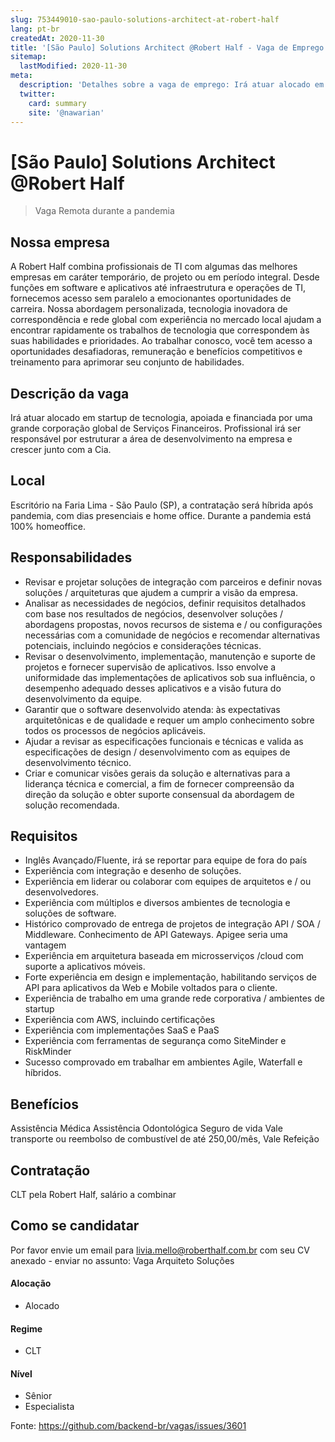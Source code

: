 ```yaml
---
slug: 753449010-sao-paulo-solutions-architect-at-robert-half
lang: pt-br
createdAt: 2020-11-30
title: '[São Paulo] Solutions Architect @Robert Half - Vaga de Emprego'
sitemap:
  lastModified: 2020-11-30
meta:
  description: 'Detalhes sobre a vaga de emprego: Irá atuar alocado em startup de tecnologia, apoiada e financiada por uma grande corporação global de Serviços Financeiros. Profissional irá ser responsável por estruturar a área de desenvolvimento na empresa e crescer junto com a Cia.'
  twitter:
    card: summary
    site: '@nawarian'
---
```


# [São Paulo] Solutions Architect @Robert Half

> Vaga Remota durante a pandemia

## Nossa empresa
A Robert Half combina profissionais de TI com algumas das melhores empresas em caráter temporário, de projeto ou em período integral. Desde funções em software e aplicativos até infraestrutura e operações de TI, fornecemos acesso sem paralelo a emocionantes oportunidades de carreira. Nossa abordagem personalizada, tecnologia inovadora de correspondência e rede global com experiência no mercado local ajudam a encontrar rapidamente os trabalhos de tecnologia que correspondem às suas habilidades e prioridades. Ao trabalhar conosco, você tem acesso a oportunidades desafiadoras, remuneração e benefícios competitivos e treinamento para aprimorar seu conjunto de habilidades.

## Descrição da vaga

Irá atuar alocado em startup de tecnologia, apoiada e financiada por uma grande corporação global de Serviços Financeiros. Profissional irá ser responsável por estruturar a área de desenvolvimento na empresa e crescer junto com a Cia.

## Local

Escritório na Faria Lima - São Paulo (SP), a contratação será híbrida após pandemia, com dias presenciais e home office.
Durante a pandemia está 100% homeoffice.

## Responsabilidades

* Revisar e projetar soluções de integração com parceiros e definir novas soluções / arquiteturas que ajudem a cumprir a visão da empresa.
* Analisar as necessidades de negócios, definir requisitos detalhados com base nos resultados de negócios, desenvolver soluções / abordagens propostas, novos recursos de sistema e / ou configurações necessárias com a comunidade de negócios e recomendar alternativas potenciais, incluindo negócios e considerações técnicas.
* Revisar o desenvolvimento, implementação, manutenção e suporte de projetos e fornecer supervisão de aplicativos. Isso envolve a uniformidade das implementações de aplicativos sob sua influência, o desempenho adequado desses aplicativos e a visão futura do desenvolvimento da equipe.
* Garantir que o software desenvolvido atenda: às expectativas arquitetônicas e de qualidade e requer um amplo conhecimento sobre todos os processos de negócios aplicáveis.
* Ajudar a revisar as especificações funcionais e técnicas e valida as especificações de design / desenvolvimento com as equipes de desenvolvimento técnico.
* Criar e comunicar visões gerais da solução e alternativas para a liderança técnica e comercial, a fim de fornecer compreensão da direção da solução e obter suporte consensual da abordagem de solução recomendada.

## Requisitos

* Inglês Avançado/Fluente, irá se reportar para equipe de fora do país
* Experiência com integração e desenho de soluções.
* Experiência em liderar ou colaborar com equipes de arquitetos e / ou desenvolvedores.
* Experiência com múltiplos e diversos ambientes de tecnologia e soluções de software.
* Histórico comprovado de entrega de projetos de integração API / SOA / Middleware. Conhecimento de API Gateways. Apigee seria uma vantagem
* Experiência em arquitetura baseada em microsserviços /cloud com suporte a aplicativos móveis.
* Forte experiência em design e implementação, habilitando serviços de API para aplicativos da Web e Mobile voltados para o cliente.
* Experiência de trabalho em uma grande rede corporativa / ambientes de startup
* Experiência com AWS, incluindo certificações
* Experiência com implementações SaaS e PaaS
* Experiência com ferramentas de segurança como SiteMinder e RiskMinder
* Sucesso comprovado em trabalhar em ambientes Agile, Waterfall e híbridos.

## Benefícios

Assistência Médica
Assistência Odontológica
Seguro de vida
Vale transporte ou reembolso de combustível de até 250,00/mês,
Vale Refeição 

## Contratação

CLT pela Robert Half, salário a combinar

## Como se candidatar

Por favor envie um email para livia.mello@roberthalf.com.br com seu CV anexado - enviar no assunto: Vaga Arquiteto Soluções

#### Alocação
- Alocado

#### Regime
- CLT

#### Nível
- Sênior
- Especialista




Fonte: https://github.com/backend-br/vagas/issues/3601